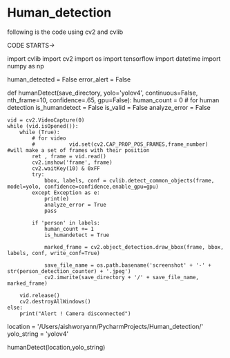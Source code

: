 # Human_detection
following is the code using cv2 and cvlib

CODE STARTS->

import cvlib
import cv2
import os
import tensorflow
import datetime
import numpy as np

human_detected = False
error_alert = False


def humanDetect(save_directory, yolo='yolov4', continuous=False, nth_frame=10, confidence=.65, gpu=False):
    human_count = 0
    # for human detection
    is_humandetect = False
    is_valid = False
    analyze_error = False

    vid = cv2.VideoCapture(0)
    while (vid.isOpened()):
        while (True):
            # for video
            #           vid.set(cv2.CAP_PROP_POS_FRAMES,frame_number)                #will make a set of frames with their position
            ret , frame = vid.read()
            cv2.imshow('frame', frame)
            cv2.waitKey(10) & 0xFF
            try:
                bbox, labels, conf = cvlib.detect_common_objects(frame, model=yolo, confidence=confidence,enable_gpu=gpu)
            except Exception as e:
                print(e)
                analyze_error = True
                pass

            if 'person' in labels:
                human_count += 1
                is_humandetect = True

                marked_frame = cv2.object_detection.draw_bbox(frame, bbox, labels, conf, write_conf=True)

                save_file_name = os.path.basename('screenshot' + '-' + str(person_detection_counter) + '.jpeg')
                cv2.imwrite(save_directory + '/' + save_file_name, marked_frame)

        vid.release()
        cv2.destroyAllWindows()
    else:
        print("Alert ! Camera disconnected")

location = '/Users/aishworyann/PycharmProjects/Human_detection/'
yolo_string = 'yolov4'

humanDetect(location,yolo_string)


